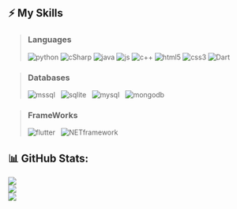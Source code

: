 ## ⚡ My Skills 

> ### Languages
> ![python](https://user-images.githubusercontent.com/74770052/187727152-f4683948-8de5-4f04-b700-623b1dac5b7e.png)
![cSharp](https://user-images.githubusercontent.com/74770052/187727132-d7406004-9e3d-4ccb-95b2-947911f0d769.png)
![java](https://user-images.githubusercontent.com/74770052/187727145-2c444f6c-edc0-47fb-b337-0fe175815324.png)
![js](https://user-images.githubusercontent.com/74770052/187727163-363d7207-3d17-4d31-ab1a-d0e7498a94b5.png)
![c++](https://user-images.githubusercontent.com/74770052/187727167-500b3f3b-761c-4689-9baa-480687602863.png)
![html5](https://user-images.githubusercontent.com/74770052/187727136-3a64ac24-b277-49a9-b9f5-f9c1f7bce371.png)
![css3](https://user-images.githubusercontent.com/74770052/187727141-940c5603-c3f0-4990-8469-2f0b219db5f0.png)
![Dart](https://user-images.githubusercontent.com/74770052/187738079-d33fe3e3-3eca-49ee-ae1e-dc3ccaafff6c.png)


> ### Databases
>![mssql](https://user-images.githubusercontent.com/74770052/187727143-79fd4e42-575f-4298-a15e-086efb9c010f.png) &nbsp;
![sqlite](https://user-images.githubusercontent.com/74770052/196807952-fe5049f9-6438-4797-858f-6ba453e6f4c7.png) &nbsp;
![mysql](https://user-images.githubusercontent.com/74770052/196807956-9e0dc3b9-0ae0-4acf-bfa4-1355b359a76e.png) &nbsp;
![mongodb](https://user-images.githubusercontent.com/74770052/196807703-108e63a8-9741-441f-a5a6-35bd1a9f33bc.png)

> ### FrameWorks
>![flutter](https://user-images.githubusercontent.com/74770052/187738076-f697f189-67e1-4bc8-b2d0-cd59ba8d5b4f.png) &nbsp;
![NETframework](https://user-images.githubusercontent.com/74770052/187739877-33b8ad0f-8481-4e1c-b7f5-40386eb67eed.png)


## 📊 GitHub Stats:
![](https://github-readme-stats.vercel.app/api?username=nergiskuzucu&theme=gotham&hide_border=false&include_all_commits=false&count_private=false)<br/>
![](https://github-readme-streak-stats.herokuapp.com/?user=nergiskuzucu&theme=gotham&hide_border=false)<br/>
![](https://github-readme-stats.vercel.app/api/top-langs/?username=nergiskuzucu&theme=gotham&hide_border=false&include_all_commits=false&count_private=false&layout=compact)
